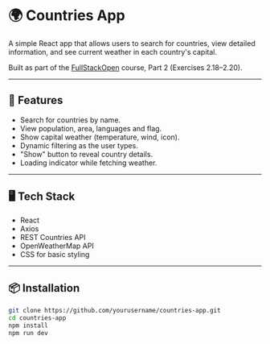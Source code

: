 # 🌍 Countries App

A simple React app that allows users to search for countries, view detailed information, and see current weather in each country's capital.

Built as part of the [FullStackOpen](https://fullstackopen.com) course, Part 2 (Exercises 2.18–2.20).

---

## 🚀 Features

- Search for countries by name.
- View population, area, languages and flag.
- Show capital weather (temperature, wind, icon).
- Dynamic filtering as the user types.
- "Show" button to reveal country details.
- Loading indicator while fetching weather.

---

## 🖥️ Tech Stack

- React
- Axios
- REST Countries API
- OpenWeatherMap API
- CSS for basic styling

---

## 📦 Installation

```bash
git clone https://github.com/yourusername/countries-app.git
cd countries-app
npm install
npm run dev
